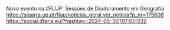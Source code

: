 Novo evento na #FLUP: Sessões de Doutoramento em Geografia https://sigarra.up.pt/flup/noticias_geral.ver_noticia?p_nr=175606 https://social.dfaria.eu/?hashtag=2024-05-30T07:00:03Z